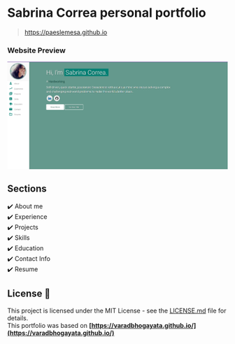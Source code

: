 # Sabrina Correa personal portfolio 


> https://paeslemesa.github.io


### Website Preview
<p align="center"> 
  <kbd>
    <a href="https://paeslemesa.github.io" target="_blank"><img src="\examples\preview.png">
  </a>
  </kbd>
</p>


## Sections 

✔️ About me\
✔️ Experience\
✔️ Projects \
✔️ Skills \
✔️ Education\
✔️ Contact Info\
✔️ Resume



## License 📄
This project is licensed under the MIT License - see the [LICENSE.md](./LICENSE) file for details. <br>
This portfolio was based on **[https://varadbhogayata.github.io/](https://varadbhogayata.github.io/)**
